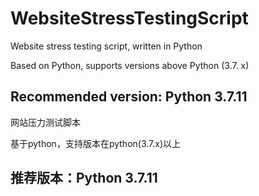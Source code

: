 # WebsiteStressTestingScript

Website stress testing script, written in Python

Based on Python, supports versions above Python (3.7. x)

## Recommended version: Python 3.7.11

网站压力测试脚本

基于python，支持版本在python(3.7.x)以上

## 推荐版本：Python 3.7.11
